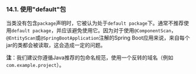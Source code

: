 ### 14.1. 使用"default"包

当类没有包含`package`声明时，它被认为处于`default package`下。通常不推荐使用`default package`，并应该避免使用它。因为对于使用`@ComponentScan`，`@EntityScan`或`@SpringBootApplication`注解的Spring Boot应用来说，来自每个jar的类都会被读取，这会造成一定的问题。

**注**：我们建议你遵循Java推荐的包命名规范，使用一个反转的域名（例如`com.example.project`）。
